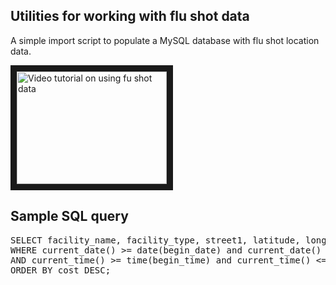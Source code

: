 ## Utilities for working with flu shot data

A simple import script to populate a MySQL database with flu shot location data.

<a href="http://www.youtube.com/watch?feature=player_embedded&v=VTvBpGTDJ00
" target="_blank"><img src="http://img.youtube.com/vi/VTvBpGTDJ00/0.jpg" 
alt="Video tutorial on using fu shot data" width="240" height="180" border="10" /></a>

## Sample SQL query

<pre>
SELECT facility_name, facility_type, street1, latitude, longitude, eligibility, cost, currency_code FROM locations 
WHERE current_date() >= date(begin_date) and current_date() <= date(end_date) 
AND current_time() >= time(begin_time) and current_time() <= time(end_time) 
ORDER BY cost DESC;
</pre>